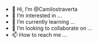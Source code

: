 - 👋 Hi, I’m @Camilostraverta
- 👀 I’m interested in ...
- 🌱 I’m currently learning ...
- 💞️ I’m looking to collaborate on ...
- 📫 How to reach me ...

<!---
Camilostraverta/Camilostraverta is a ✨ special ✨ repository because its `README.md` (this file) appears on your GitHub profile.
You can click the Preview link to take a look at your changes.
--->
